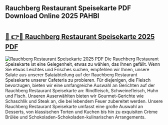 ## Rauchberg Restaurant Speisekarte PDF Download Online 2025 PAHBI

# <h2><a href="http://gcaclf.nevu.top/?p=Rauchberg+Restaurant+Speisekarte">🔗 👉🔴 Rauchberg Restaurant Speisekarte 2025 PDF</a></h2>

[![Rauchberg Restaurant Speisekarte 2025 PDF](https://i.imgur.com/dBaPXMq.png)](http://gcaclf.nevu.top/?p=Rauchberg+Restaurant+Speisekarte)
Die Rauchberg Restaurant Speisekarte ist eine Gelegenheit, etwas zu wählen, das Ihnen gefällt. Wenn Sie etwas Leichtes und Frisches suchen, empfehlen wir Ihnen, unsere Salate aus unserer Salatabteilung auf der Rauchberg Restaurant Speisekarte unserer Cafeteria zu probieren. Für diejenigen, die Fleisch bevorzugen, bieten wir eine umfangreiche Auswahl an Gerichten auf der Rauchberg Restaurant Speisekarte an: Rindfleisch, Schweinefleisch, Huhn und Fisch. Unseren Auserwählten bieten wir Gourmet-Gerichte wie Schaschlik und Steak an, die bei lebendem Feuer zubereitet werden. Unsere Rauchberg Restaurant Speisekarte umfasst eine große Auswahl an Desserts, von klassischen Torten und Kuchen bis hin zu exquisiten Crème Brûlée und Schokoladen-Schokoladen-kulinarischen Arrangements.
